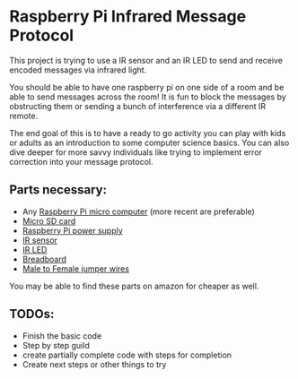 # Raspberry Pi Infrared Message Protocol

This project is trying to use a IR sensor and an IR LED to send and receive
encoded messages via infrared light.

You should be able to have one raspberry pi on one side of a room and be able to
send messages across the room! It is fun to block the messages by obstructing them
or sending a bunch of interference via a different IR remote.

The end goal of this is to have a ready to go activity you can play with kids or
adults as an introduction to some computer science basics. You can also dive 
deeper for more savvy individuals like trying to implement error correction into
your message protocol.


## Parts necessary:
 - Any [Raspberry Pi micro computer](https://www.raspberrypi.org/products/raspberry-pi-4-model-b/) (more recent are preferable)
 - [Micro SD card](https://www.adafruit.com/product/2820)
 - [Raspberry Pi power supply](https://www.adafruit.com/product/4298)
 - [IR sensor](https://www.adafruit.com/product/157)
 - [IR LED](https://www.adafruit.com/product/387)
 - [Breadboard](https://www.adafruit.com/product/64)
 - [Male to Female jumper wires](https://www.adafruit.com/product/1954)

You may be able to find these parts on amazon for cheaper as well.


## TODOs:
 - Finish the basic code
 - Step by step guild
 - create partially complete code with steps for completion
 - Create next steps or other things to try

